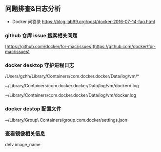 ## 问题排查&日志分析

- Docker 问答录 https://blog.lab99.org/post/docker-2016-07-14-faq.html


### github 仓库 issue 搜索相关问题

[https://github.com/docker/for-mac/issues](https://github.com/docker/for-mac/issues)

### docker desktop 守护进程日志

/Users/gzhh/Library/Containers/com.docker.docker/Data/log/vm/*

~/Library/Containers/com.docker.docker/Data/log/vm/dockerd.log

~/Library/Containers/com.docker.docker/Data/log/vm/docker.log

### docker destop 配置文件

~/Library/Group\ Containers/group.com.docker/settings.json

### 查看镜像相关信息

delv image_name

